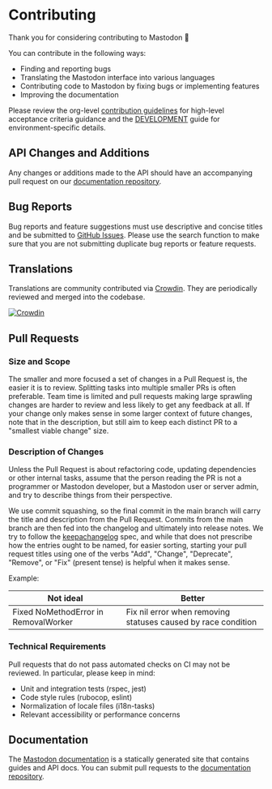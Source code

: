 # Contributing

Thank you for considering contributing to Mastodon 🐘

You can contribute in the following ways:

- Finding and reporting bugs
- Translating the Mastodon interface into various languages
- Contributing code to Mastodon by fixing bugs or implementing features
- Improving the documentation

Please review the org-level [contribution guidelines] for high-level acceptance
criteria guidance and the [DEVELOPMENT] guide for environment-specific details.

## API Changes and Additions

Any changes or additions made to the API should have an accompanying pull
request on our [documentation repository].

## Bug Reports

Bug reports and feature suggestions must use descriptive and concise titles and
be submitted to [GitHub Issues]. Please use the search function to make sure
that you are not submitting duplicate bug reports or feature requests.

## Translations

Translations are community contributed via [Crowdin]. They are periodically
reviewed and merged into the codebase.

[![Crowdin](https://d322cqt584bo4o.cloudfront.net/mastodon/localized.svg)](https://crowdin.com/project/mastodon)

## Pull Requests

### Size and Scope

The smaller and more focused a set of changes in a Pull Request is, the easier
it is to review. Splitting tasks into multiple smaller PRs is often preferable.
Team time is limited and pull requests making large sprawling changes are harder
to review and less likely to get any feedback at all. If your change only makes
sense in some larger context of future changes, note that in the description,
but still aim to keep each distinct PR to a "smallest viable change" size.

### Description of Changes

Unless the Pull Request is about refactoring code, updating dependencies or
other internal tasks, assume that the person reading the PR is not a programmer
or Mastodon developer, but a Mastodon user or server admin, and try to describe
things from their perspective.

We use commit squashing, so the final commit in the main branch will carry the
title and description from the Pull Request. Commits from the main branch are
then fed into the changelog and ultimately into release notes. We try to follow
the [keepachangelog] spec, and while that does not prescribe how the entries
ought to be named, for easier sorting, starting your pull request titles using
one of the verbs "Add", "Change", "Deprecate", "Remove", or "Fix" (present
tense) is helpful when it makes sense.

Example:

| Not ideal                            | Better                                                        |
| ------------------------------------ | ------------------------------------------------------------- |
| Fixed NoMethodError in RemovalWorker | Fix nil error when removing statuses caused by race condition |

### Technical Requirements

Pull requests that do not pass automated checks on CI may not be reviewed. In
particular, please keep in mind:

- Unit and integration tests (rspec, jest)
- Code style rules (rubocop, eslint)
- Normalization of locale files (i18n-tasks)
- Relevant accessibility or performance concerns

## Documentation

The [Mastodon documentation] is a statically generated site that contains guides
and API docs. You can submit pull requests to the [documentation repository].

[contribution guidelines]: https://github.com/mastodon/.github/blob/main/CONTRIBUTING.md
[Crowdin]: https://crowdin.com/project/mastodon
[DEVELOPMENT]: docs/DEVELOPMENT.md
[documentation repository]: https://github.com/mastodon/documentation
[GitHub Issues]: https://github.com/mastodon/mastodon/issues
[keepachangelog]: https://keepachangelog.com/en/1.0.0/
[Mastodon documentation]: https://docs.joinmastodon.org
